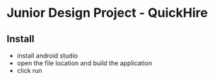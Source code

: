 # Junior Design Project - QuickHire

## Install
- install android studio
- open the file location and build the application
- click run
